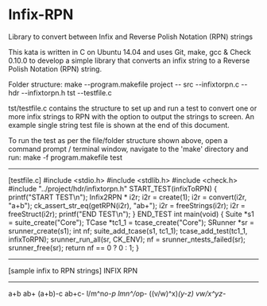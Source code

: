# Infix-RPN
Library to convert between Infix and Reverse Polish Notation (RPN) strings

This kata is written in C on Ubuntu 14.04 and uses Git, make, gcc & Check 0.10.0 to develop a simple library that converts an infix string to a Reverse Polish Notation (RPN) string.

Folder structure:
make
   --program.makefile
project
   -- src
      --infixtorpn.c
   -- hdr
      --infixtorpn.h
tst
   --testfile.c

tst/testfile.c contains the structure to set up and run a test to convert one or more infix strings to RPN with the option to output the strings to screen. An example single string test file is shown at the end of this document.

To run the test as per the file/folder structure shown above, open a command prompt / terminal window, navigate to the 'make' directory and run:
   make -f program.makefile test

----------------------------------------------
[testfile.c]
#include <stdio.h> 
#include <stdlib.h>
#include <check.h>
#include "../project/hdr/infixtorpn.h"
 START_TEST(infixToRPN)
 {
     printf("START TEST\n");
     Infix2RPN * i2r;
     i2r = create(1);
     i2r = convert(i2r, "a+b");
     ck_assert_str_eq(getRPN(i2r), "ab+");
     i2r = freeStrings(i2r);
     i2r = freeStruct(i2r);
     printf("END TEST\n");
 }
 END_TEST
 int main(void)
 {
    Suite *s1 = suite_create("Core");
    TCase *tc1_1 = tcase_create("Core");
    SRunner *sr = srunner_create(s1);
    int nf;
    suite_add_tcase(s1, tc1_1);
    tcase_add_test(tc1_1, infixToRPN);
    srunner_run_all(sr, CK_ENV);
    nf = srunner_ntests_failed(sr);
    srunner_free(sr);
    return nf == 0 ? 0 : 1;
 }

----------------------------------------------
[sample infix to RPN strings]
INFIX			            RPN
-----			            ---
a+b	                  ab+
(a+b)-c			          ab+c-
l/m^n*o-p		          lmn^/o*p-
((v/w)^x)*(y-z)		    vw/x^yz-*
